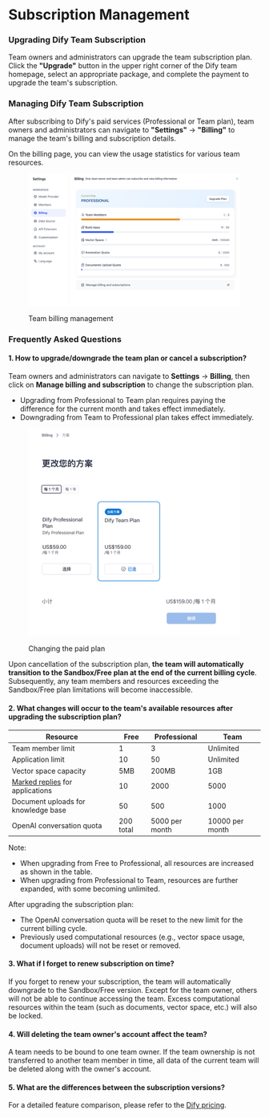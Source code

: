 # Subscription Management

### Upgrading Dify Team Subscription

Team owners and administrators can upgrade the team subscription plan. Click the **"Upgrade"** button in the upper right corner of the Dify team homepage, select an appropriate package, and complete the payment to upgrade the team's subscription.

### Managing Dify Team Subscription

After subscribing to Dify's paid services (Professional or Team plan), team owners and administrators can navigate to **"Settings"** → **"Billing"** to manage the team's billing and subscription details.

On the billing page, you can view the usage statistics for various team resources.

<figure><img src="../../../img/subscription-management-01.png" alt=""><figcaption><p>Team billing management</p></figcaption></figure>

### Frequently Asked Questions

#### 1. How to upgrade/downgrade the team plan or cancel a subscription?

Team owners and administrators can navigate to **Settings** → **Billing**, then click on **Manage billing and subscription** to change the subscription plan.

* Upgrading from Professional to Team plan requires paying the difference for the current month and takes effect immediately.
* Downgrading from Team to Professional plan takes effect immediately.

<figure><img src="../../../zh_CN/.gitbook/assets/image (6).png" alt=""><figcaption><p>Changing the paid plan</p></figcaption></figure>

Upon cancellation of the subscription plan, **the team will automatically transition to the Sandbox/Free plan at the end of the current billing cycle**. Subsequently, any team members and resources exceeding the Sandbox/Free plan limitations will become inaccessible.

#### 2. What changes will occur to the team's available resources after upgrading the subscription plan?

| Resource | Free | Professional | Team |
|----------|------|--------------|------|
| Team member limit | 1 | 3 | Unlimited |
| Application limit | 10 | 50 | Unlimited |
| Vector space capacity | 5MB | 200MB | 1GB |
| [Marked replies](https://docs.dify.ai/guides/biao-zhu/logs) for applications | 10 | 2000 | 5000 |
| Document uploads for knowledge base | 50 | 500 | 1000 |
| OpenAI conversation quota | 200 total | 5000 per month | 10000 per month |

Note: 
- When upgrading from Free to Professional, all resources are increased as shown in the table.
- When upgrading from Professional to Team, resources are further expanded, with some becoming unlimited.

After upgrading the subscription plan:
- The OpenAI conversation quota will be reset to the new limit for the current billing cycle.
- Previously used computational resources (e.g., vector space usage, document uploads) will not be reset or removed.

#### 3. What if I forget to renew subscription on time?

If you forget to renew your subscription, the team will automatically downgrade to the Sandbox/Free version. Except for the team owner, others will not be able to continue accessing the team. Excess computational resources within the team (such as documents, vector space, etc.) will also be locked.

#### 4. Will deleting the team owner's account affect the team?

A team needs to be bound to one team owner. If the team ownership is not transferred to another team member in time, all data of the current team will be deleted along with the owner's account.

#### 5. What are the differences between the subscription versions?

For a detailed feature comparison, please refer to the [Dify pricing](https://dify.ai/pricing).

